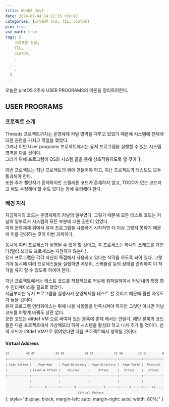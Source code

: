 ```yaml
---
title: Week9_day1
date: 2024-09-04 14:21:35 +09:00
categories: [크래프톤 정글, TIL, pintOS]
pin: true
use_math: true
tags: [
    크래프톤 정글,
    TIL,
    pintOS,
    .
    .
    .
  ]
---
```


오늘은 pintOS 2주차 USER PROGRAMS의 이론을 정리하려한다.

## USER PROGRAMS

### 프로젝트 소개

Threads 프로젝트까지는 운영체제 커널 영역을 다루고 있었기 때문에 시스템에 전체에 대한 권한을 가지고 작업을 했었다.  
그러나 이번 User programs 프로젝트에서는 유저 프로그램을 실행할 수 있는 시스템 영역을 다룰 것이다.  
그러기 위해 프로그램이 OS와 시스템 콜을 통해 상호작용하도록 할 것이다.

이번 프로젝트는 지난 프로젝트의 위에 만들어야 하고, 지난 프로젝트의 테스트도 모두 통과해야 한다.  
또한 추가 챌린지가 존재하지만 스켈레톤 코드가 존재하지 않고, TODO가 없는 코드라고 해도 수정해야 할 수도 있다는 점에 유의해야 한다.

### 배경 지식

지금까지의 코드는 운영체제의 커널의 일부였다. 그렇기 때문에 모든 테스트 코드는 커널의 일부로서 시스템의 모든 부분에 대한 권한이 있었다.  
이제 운영체제 위에서 유저 프로그램을 사용하기 시작하면 더 이상 그렇지 못하기 때문에 이를 관리하는 것이 이번 과제이다.

동시에 여러 프로세스가 실행될 수 있게 할 것이고, 각 프로세스는 하나의 쓰레드를 가진다(멀티 쓰레드 프로세스는 지원하지 않는다).  
유저 프로그램은 각각 자신이 독점해서 사용하고 있다는 착각을 하도록 되어 있다. 그렇기에 동시에 여러 프로세스들을 실행하면 메모리, 스케쥴링 등의 상태를 관리하여 이 착각을 유지 할 수 있도록 하여야 한다.

지난 프로젝트에서는 테스트 코드를 직접적으로 커널에 컴파일하여서 커널 내의 특정 함수 인터페이스를 필요로 했었다.  
지금부터는 유저 프로그램을 실행시켜 운영체제를 테스트 할 것이기 때문에 훨씬 자유도가 높을 것이다.  
유저 프로그램 인터페이스는 뒤에 나올 사항들을 만족시켜야 하지만 그것만 아니면 커널 코드를 어떻게 바꿔도 상관 없다.  
모든 코드는 #ifdef VM 으로 싸여져 있는 블록에 존재 해서는 안된다. 해당 블록의 코드들은 다음 프로젝트에서 가상메모리 하위 시스템을 활성화 하고 나서 추가 될 것이다. 만약 코드가 #ifdef VM으로 묶여있다면 다음 프로젝트에서 생략될 것이다.

#### Virtual Address

![Virtual_Address](../../assets/img/post_img/20240904/Virtual_Address.png){: style="display: block; margin-left: auto; margin-right: auto; width: 80%;" }
